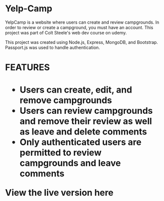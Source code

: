 # Yelp-Camp
YelpCamp is a website where users can create and review campgrounds. In order to review or create a campground, you must have an account. This project was part of Colt Steele's web dev course on udemy.

This project was created using Node.js, Express, MongoDB, and Bootstrap. Passport.js was used to handle authentication.

<h1>FEATURES<h1/>

<p>
<ul>
    <li>Users can create, edit, and remove campgrounds</li>
    <li>Users can review campgrounds and remove their review as well as leave and delete comments</li>
    <li>Only authenticated users are permitted to review campgrounds and leave comments </li>
</ul>
</p>


<p>View the live  version here <p/>
    


